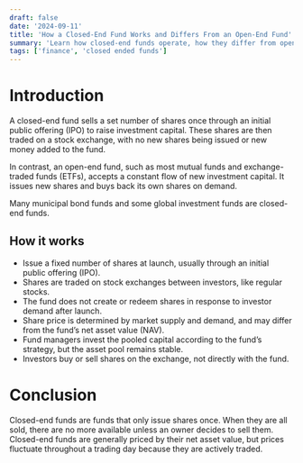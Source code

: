 ```yaml
---
draft: false
date: '2024-09-11'
title: 'How a Closed-End Fund Works and Differs From an Open-End Fund'
summary: 'Learn how closed-end funds operate, how they differ from open-end funds, and what makes their share structure and trading unique.'
tags: ['finance', 'closed ended funds']
---
```


# Introduction

A closed-end fund sells a set number of shares once through an initial public offering (IPO) to raise investment capital. These shares are then traded on a stock exchange, with no new shares being issued or new money added to the fund.

In contrast, an open-end fund, such as most mutual funds and exchange-traded funds (ETFs), accepts a constant flow of new investment capital. It issues new shares and buys back its own shares on demand.

Many municipal bond funds and some global investment funds are closed-end funds.

## How it works

- Issue a fixed number of shares at launch, usually through an initial public offering (IPO).
- Shares are traded on stock exchanges between investors, like regular stocks.
- The fund does not create or redeem shares in response to investor demand after launch.
- Share price is determined by market supply and demand, and may differ from the fund’s net asset value (NAV).
- Fund managers invest the pooled capital according to the fund’s strategy, but the asset pool remains stable.
- Investors buy or sell shares on the exchange, not directly with the fund.

# Conclusion

Closed-end funds are funds that only issue shares once. When they are all sold, there are no more available unless an owner decides to sell them. Closed-end funds are generally priced by their net asset value, but prices fluctuate throughout a trading day because they are actively traded.
